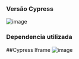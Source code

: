 ### Versão Cypress
![image](https://user-images.githubusercontent.com/50705825/172053002-87c12407-6539-4d34-aa54-0905980b41bd.png)

### Dependencia utilizada
##Cypress Iframe
![image](https://user-images.githubusercontent.com/50705825/172053041-42ab2734-e4fb-4d1a-ad3b-a9fb911fa1a2.png)


